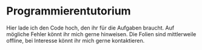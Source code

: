 # Programmierentutorium

Hier lade ich den Code hoch, den ihr für die Aufgaben braucht. Auf mögliche Fehler könnt ihr mich gerne hinweisen. Die Folien sind mittlerweile offline, bei Interesse könnt ihr mich gerne kontaktieren.
